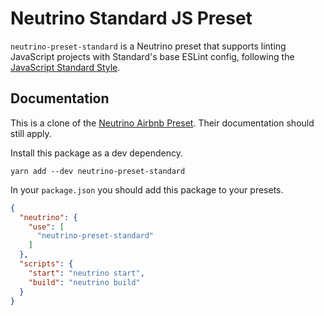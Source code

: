 # Neutrino Standard JS Preset

`neutrino-preset-standard` is a Neutrino preset that supports linting JavaScript projects with Standard's base ESLint
config, following the [JavaScript Standard Style](http://standardjs.com/).

## Documentation
This is a clone of the [Neutrino Airbnb Preset](https://neutrino.js.org/presets/neutrino-preset-airbnb-base/). Their documentation should still apply.

Install this package as a dev dependency.

```
yarn add --dev neutrino-preset-standard
```

In your `package.json` you should add this package to your presets.

```json
{
  "neutrino": {
    "use": [
      "neutrino-preset-standard"
    ]
  },
  "scripts": {
    "start": "neutrino start",
    "build": "neutrino build"
  }
}
```
